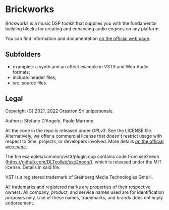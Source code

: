 # Brickworks

Brickworks is a music DSP toolkit that supplies you with the fundamental building blocks for creating and enhancing audio engines on any platform.

You can find information and documentation [on the official web page](https://www.orastron.com/brickworks).

## Subfolders

* examples: a synth and an effect example in VST3 and Web Audio formats;
* include: header files;
* src: source files.

## Legal

Copyright (C) 2021, 2022 Orastron Srl unipersonale.

Authors: Stefano D'Angelo, Paolo Marrone.

All the code in the repo is released under GPLv3. See the LICENSE file. Alternatively, we offer a commercial license that doesn't restrict usage with respect to time, projects, or developers involved. More details [on the official web page](https://www.orastron.com/brickworks#license-pricing).

The file examples/common/vst3/plugin.cpp contains code from sse2neon (https://github.com/DLTcollab/sse2neon/), which is released under the MIT license. Details in said file.

VST is a registered trademark of Steinberg Media Technologies GmbH.

All trademarks and registered marks are properties of their respective owners. All company, product, and service names used are for identification purposes only. Use of these names, trademarks, and brands does not imply endorsement.
